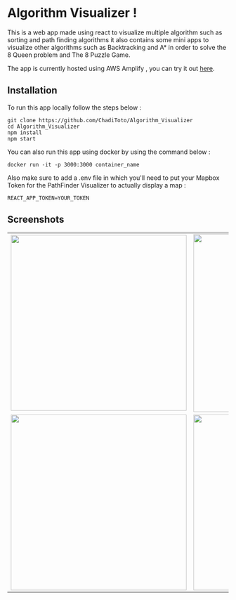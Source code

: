 ﻿# Algorithm Visualizer !

This is a web app made using react to visualize multiple algorithm such as sorting and path finding algorithms it also contains some mini apps to visualize other algorithms such as Backtracking and A* in order to solve the 8 Queen problem and The 8 Puzzle Game.

The app is currently hosted using AWS Amplify , you can try it out [here](https://master.d38gbcaqs634eq.amplifyapp.com/).
## Installation

To run this app locally follow the steps below : 

    git clone https://github.com/ChadiToto/Algorithm_Visualizer
    cd Algorithm_Visualizer
    npm install
    npm start
You can also run this app using docker by using the command below : 

    docker run -it -p 3000:3000 container_name
   Also make sure to add a .env file in which you'll need to put your Mapbox Token for the PathFinder Visualizer to actually display a map : 
   

    REACT_APP_TOKEN=YOUR_TOKEN

## Screenshots

<table>
<tr>
    <td><img src="https://im7.ezgif.com/tmp/ezgif-7-a78269d5cede.gif" width=400 height=400/> </td>
        <td><img src="https://im7.ezgif.com/tmp/ezgif-7-d5827d36836f.gif" width=400 height=405/> </td>
  </tr>
  <tr>
    <td><img src="https://im7.ezgif.com/tmp/ezgif-7-06bd87d938a6.gif" width=400 height=400/> </td>
        <td><img src="https://im7.ezgif.com/tmp/ezgif-7-22f089dac808.gif" width=400 height=400/> </td>
  </tr>
 </table>



